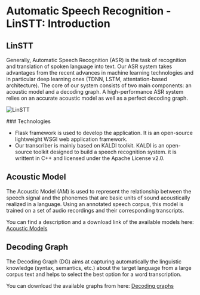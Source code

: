 # Automatic Speech Recognition - LinSTT: Introduction


## LinSTT
Generally, Automatic Speech Recognition (ASR) is the task of recognition and translation of spoken language into text. Our ASR system takes advantages from the recent advances in machine learning technologies and in particular deep learning ones (TDNN, LSTM, attentation-based architecture). The core of our system consists of two main components: an acoustic model and a decoding graph. A high-performance ASR system relies on an accurate acoustic model as well as a perfect decoding graph.

![LinSTT](../../_media/linstt.png)


### Technologies
- Flask framework is used to develop the application. It is an open-source lightweight WSGI web application framework.
- Our transcriber is mainly based on KALDI toolkit. KALDI is an open-source toolkit designed to build a speech recognition system. it is writtent in C++ and licensed under the Apache License v2.0.


## Acoustic Model
The Acoustic Model (AM) is used to represent the relationship between the speech signal and the phonemes that are basic units of sound acoustically realized in a language. Using an annotated speech corpus, this model is trained on a set of audio recordings and their corresponding transcripts.

You can find a description and a download link of the available models here: [Acoustic Models](services/download?id=accoustic-models)

## Decoding Graph
The Decoding Graph (DG) aims at capturing automatically the linguistic knowledge (syntax, semantics, etc.) about the target language from a large corpus text and helps to select the best option for a word transcription.

You can download the available graphs from here: [Decoding graphs](services/download?id=decoding-graphs)
